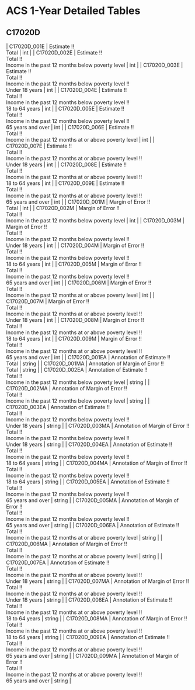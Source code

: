 # ACS 1-Year Detailed Tables

## C17020D

| C17020D_001E | Estimate !!<br>Total | int |
| C17020D_002E | Estimate !!<br>Total !!<br>Income in the past 12 months below poverty level | int |
| C17020D_003E | Estimate !!<br>Total !!<br>Income in the past 12 months below poverty level !!<br>Under 18 years | int |
| C17020D_004E | Estimate !!<br>Total !!<br>Income in the past 12 months below poverty level !!<br>18 to 64 years | int |
| C17020D_005E | Estimate !!<br>Total !!<br>Income in the past 12 months below poverty level !!<br>65 years and over | int |
| C17020D_006E | Estimate !!<br>Total !!<br>Income in the past 12 months at or above poverty level | int |
| C17020D_007E | Estimate !!<br>Total !!<br>Income in the past 12 months at or above poverty level !!<br>Under 18 years | int |
| C17020D_008E | Estimate !!<br>Total !!<br>Income in the past 12 months at or above poverty level !!<br>18 to 64 years | int |
| C17020D_009E | Estimate !!<br>Total !!<br>Income in the past 12 months at or above poverty level !!<br>65 years and over | int |
| C17020D_001M | Margin of Error !!<br>Total | int |
| C17020D_002M | Margin of Error !!<br>Total !!<br>Income in the past 12 months below poverty level | int |
| C17020D_003M | Margin of Error !!<br>Total !!<br>Income in the past 12 months below poverty level !!<br>Under 18 years | int |
| C17020D_004M | Margin of Error !!<br>Total !!<br>Income in the past 12 months below poverty level !!<br>18 to 64 years | int |
| C17020D_005M | Margin of Error !!<br>Total !!<br>Income in the past 12 months below poverty level !!<br>65 years and over | int |
| C17020D_006M | Margin of Error !!<br>Total !!<br>Income in the past 12 months at or above poverty level | int |
| C17020D_007M | Margin of Error !!<br>Total !!<br>Income in the past 12 months at or above poverty level !!<br>Under 18 years | int |
| C17020D_008M | Margin of Error !!<br>Total !!<br>Income in the past 12 months at or above poverty level !!<br>18 to 64 years | int |
| C17020D_009M | Margin of Error !!<br>Total !!<br>Income in the past 12 months at or above poverty level !!<br>65 years and over | int |
| C17020D_001EA | Annotation of Estimate !!<br>Total | string |
| C17020D_001MA | Annotation of Margin of Error !!<br>Total | string |
| C17020D_002EA | Annotation of Estimate !!<br>Total !!<br>Income in the past 12 months below poverty level | string |
| C17020D_002MA | Annotation of Margin of Error !!<br>Total !!<br>Income in the past 12 months below poverty level | string |
| C17020D_003EA | Annotation of Estimate !!<br>Total !!<br>Income in the past 12 months below poverty level !!<br>Under 18 years | string |
| C17020D_003MA | Annotation of Margin of Error !!<br>Total !!<br>Income in the past 12 months below poverty level !!<br>Under 18 years | string |
| C17020D_004EA | Annotation of Estimate !!<br>Total !!<br>Income in the past 12 months below poverty level !!<br>18 to 64 years | string |
| C17020D_004MA | Annotation of Margin of Error !!<br>Total !!<br>Income in the past 12 months below poverty level !!<br>18 to 64 years | string |
| C17020D_005EA | Annotation of Estimate !!<br>Total !!<br>Income in the past 12 months below poverty level !!<br>65 years and over | string |
| C17020D_005MA | Annotation of Margin of Error !!<br>Total !!<br>Income in the past 12 months below poverty level !!<br>65 years and over | string |
| C17020D_006EA | Annotation of Estimate !!<br>Total !!<br>Income in the past 12 months at or above poverty level | string |
| C17020D_006MA | Annotation of Margin of Error !!<br>Total !!<br>Income in the past 12 months at or above poverty level | string |
| C17020D_007EA | Annotation of Estimate !!<br>Total !!<br>Income in the past 12 months at or above poverty level !!<br>Under 18 years | string |
| C17020D_007MA | Annotation of Margin of Error !!<br>Total !!<br>Income in the past 12 months at or above poverty level !!<br>Under 18 years | string |
| C17020D_008EA | Annotation of Estimate !!<br>Total !!<br>Income in the past 12 months at or above poverty level !!<br>18 to 64 years | string |
| C17020D_008MA | Annotation of Margin of Error !!<br>Total !!<br>Income in the past 12 months at or above poverty level !!<br>18 to 64 years | string |
| C17020D_009EA | Annotation of Estimate !!<br>Total !!<br>Income in the past 12 months at or above poverty level !!<br>65 years and over | string |
| C17020D_009MA | Annotation of Margin of Error !!<br>Total !!<br>Income in the past 12 months at or above poverty level !!<br>65 years and over | string |

